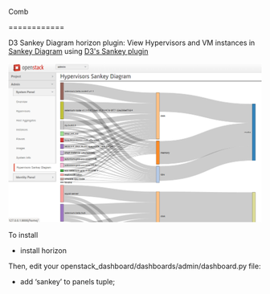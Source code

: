 Comb

============

D3 Sankey Diagram horizon plugin:
View Hypervisors and VM instances in [Sankey Diagram](http://en.wikipedia.org/wiki/Sankey_diagram) using [D3's Sankey plugin](https://github.com/d3/d3-plugins/tree/master/sankey)

![Screen shot](demo.png)

To install
- install horizon

Then, edit your openstack_dashboard/dashboards/admin/dashboard.py file:
- add ‘sankey’ to panels tuple;

